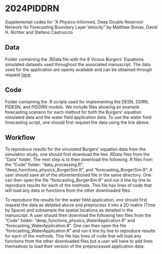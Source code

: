 # 2024PIDDRN
Supplemental codes for "A Physics-Informed, Deep Double Reservoir Network for Forecasting Boundary Layer Velocity" by Matthew Bonas, David H. Richter and Stefano Castruccio

## Data
Folder containing the .RData file with the 8 Vicous Burgers' Equations simulated datasets used throughout the associated manuscript. The data used for the application are openly available and can be obtained through request [here](https://eprints.soton.ac.uk/416120/).

## Code
Folder containing the .R scripts used for implementing the DESN, DDRN, PIDESN, and PIDDRN models. We include files showing an example forecasting scenario for each method for both the Burgers' equation simulated data and the water field application data. To use the water field forecasting script, one should first request the data using the link above.

## Workflow
To reproduce results for the simulated Burgers’ equation data from the simulation study, one should first download the two .RData files from the “Data” folder. The next step is to then download the following .R files from the “Code” folder: “data_processing.R”, “deep_functions_physics_BurgerSim.R”, and “forecasting_BurgerSim.R”. A user should save all of the aforementioned file in the same directory. One can then open the file “forecasting_BurgerSim.R” and run it line by line to reproduce results for each of the methods. This file has lines of code that will load any data or functions from the other downloaded files. 

To reproduce the results for the water field application, one should first request the data as detailed above and preprocess it into a 2D matrix (Time by Space) and subsample the spatial locations as detailed in the manuscript. A user should then download the following two files from the “Code” folder: “deep_functions_physics_WaterApplication.R” and “forecasting_WaterApplication.R”. One can then open the file “forecasting_WaterApplication.R” and run it line by line to reproduce results for each of the methods. This file has lines of code that will load any functions from the other downloaded files but a user will have to add lines themselves to load their version of the preprocessed application data.


